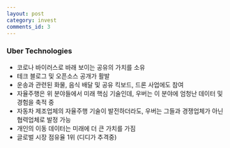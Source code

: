 ```yaml
---
layout: post
category: invest
comments_id: 3
---
```


### Uber Technologies
* 코로나 바이러스로 바래 보이는 공유의 가치를 소유
* 테크 블로그 및 오픈소스 공개가 활발
* 운송과 관련된 화물, 음식 배달 및 공유 킥보드, 드론 사업에도 참여
* 자율주행은 위 분야들에서 미래 핵심 기술인데, 우버는 이 분야에 엄청난 데이터 및 경험을 축적 중
* 자동차 제조업체의 자율주행 기술이 발전하더라도, 우버는 그들과 경쟁업체가 아닌 협력업체로 발정 가능
* 개인의 이동 데이터는 미래에 더 큰 가치를 가짐
* 글로벌 시장 점유율 1위 (디디가 추격중)
